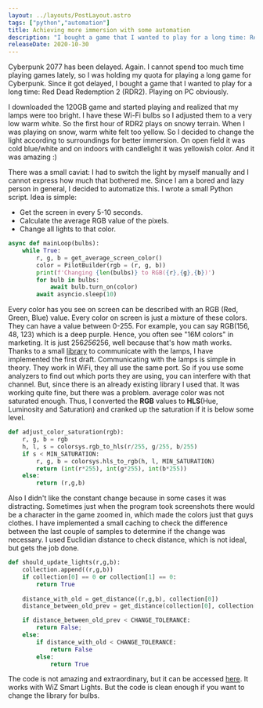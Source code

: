 ```yaml
---
layout: ../layouts/PostLayout.astro
tags: ["python","automation"]
title: Achieving more immersion with some automation
description: "I bought a game that I wanted to play for a long time: Red Dead Redemption 2 (RDR2)..."
releaseDate: 2020-10-30
---
```

Cyberpunk 2077 has been delayed. Again. I cannot spend too much time playing games lately, so I was holding my quota for playing a long game for Cyberpunk. Since it got delayed, I bought a game that I wanted to play for a long time: Red Dead Redemption 2 (RDR2). Playing on PC obviously. 

I downloaded the 120GB game and started playing and realized that my lamps were too bright. I have these Wi-Fi bulbs so I adjusted them to a very low warm white. So the first hour of RDR2 plays on snowy terrain. When I was playing on snow, warm white felt too yellow. So I decided to change the light according to surroundings for better immersion. On open field it was cold blue/white and on indoors with candlelight it was yellowish color. And it was amazing :)

There was a small caviat: I had to switch the light by myself manually and I cannot express how much that bothered me. Since I am a bored and lazy person in general, I decided to automatize this. I wrote a small Python script. Idea is simple:

- Get the screen in every 5-10 seconds.
- Calculate the average RGB value of the pixels.
- Change all lights to that color.

```python
async def mainLoop(bulbs):
    while True:
        r, g, b = get_average_screen_color()
        color = PilotBuilder(rgb = (r, g, b))
        print(f'Changing {len(bulbs)} to RGB({r},{g},{b})')
        for bulb in bulbs:
            await bulb.turn_on(color)
        await asyncio.sleep(10)
```
Every color has you see on screen can be described with an RGB (Red, Green, Blue) value. Every color on screen is just a mixture of these colors. They can have a value between 0-255. For example, you can say RGB(156, 48, 123) which is a deep purple.  Hence, you often see "16M colors" in marketing. It is just 256*256*256, well because that's how math works.
Thanks to a small [library](https://github.com/sbidy/pywizlight) to communicate with the lamps, I have implemented the first draft. Communicating with the lamps is simple in theory. They work in WiFi, they all use the same port. So if you use some analyzers to find out which ports they are using, you can interfere with that channel. But, since there is an already existing library I used that. It was working quite fine, but there was a problem. average color was not saturated enough. Thus, I converted the **RGB** values to **HLS**(Hue, Luminosity and Saturation) and cranked up the saturation if it is below some level.

```python
def adjust_color_saturation(rgb):
    r, g, b = rgb
    h, l, s = colorsys.rgb_to_hls(r/255, g/255, b/255)
    if s < MIN_SATURATION:
        r, g, b = colorsys.hls_to_rgb(h, l, MIN_SATURATION)
        return (int(r*255), int(g*255), int(b*255))
    else:
        return (r,g,b)
```

Also I didn't like the constant change because in some cases it was distracting. Sometimes just when the program took screenshots there would be a character in the game zoomed in, which made the colors just that guys clothes. I have implemented a small caching to check the difference between the last couple of samples to determine if the change was necessary. I used Euclidian distance to check distance, which is not ideal, but gets the job done.

```python
def should_update_lights(r,g,b):
    collection.append((r,g,b))
    if collection[0] == 0 or collection[1] == 0:
        return True
    
    distance_with_old = get_distance((r,g,b), collection[0])
    distance_between_old_prev = get_distance(collection[0], collection[1])

    if distance_between_old_prev < CHANGE_TOLERANCE:
        return False;
    else:
        if distance_with_old < CHANGE_TOLERANCE:
            return False
        else:
            return True
```

The code is not amazing and extraordinary, but it can be accessed [here](https://github.com/BunColak/AutoScreenWiZLights). It works with WiZ Smart Lights. But the code is clean enough if you want to change the library for bulbs. 